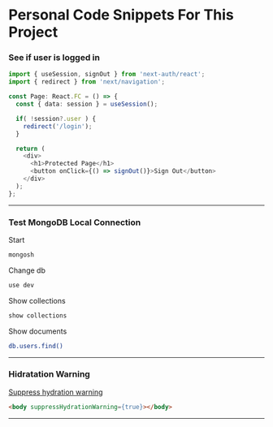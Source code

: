# Personal Code Snippets For This Project

### See if user is logged in

```ts
import { useSession, signOut } from 'next-auth/react';
import { redirect } from 'next/navigation';

const Page: React.FC = () => {
  const { data: session } = useSession();

  if( !session?.user ) {
    redirect('/login');
  }

  return (
    <div>
      <h1>Protected Page</h1>
      <button onClick={() => signOut()}>Sign Out</button>
    </div>
  );
};
```
--------------------------------------------------------------------------------------------

### Test MongoDB Local Connection

Start
```bash
mongosh
```
Change db
```bash
use dev
```
Show collections
```bash
show collections
```
Show documents
```bash
db.users.find()
```

--------------------------------------------------------------------------------------------

### Hidratation Warning

[Suppress hydration warning](https://stackoverflow.com/questions/75337953/what-causes-nextjs-warning-extra-attributes-from-the-server-data-new-gr-c-s-c)

```html
<body suppressHydrationWarning={true}></body>
```

--------------------------------------------------------------------------------------------